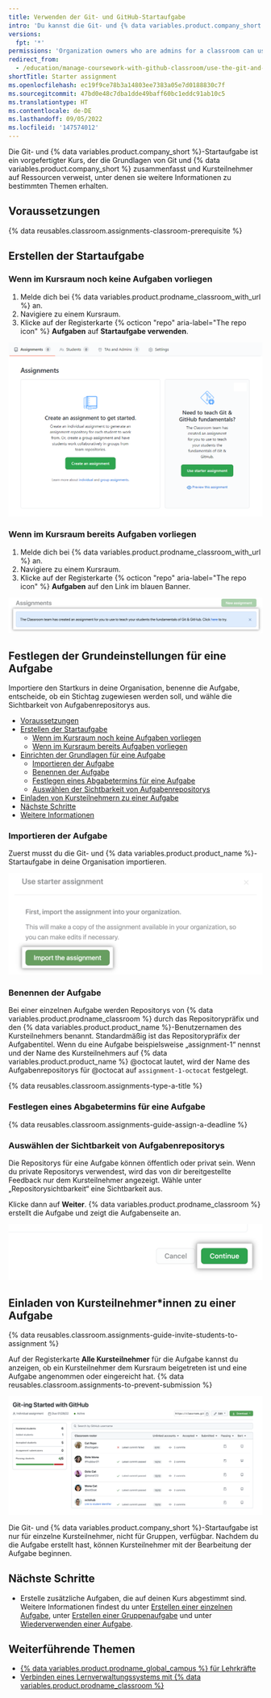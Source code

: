 ```yaml
---
title: Verwenden der Git- und GitHub-Startaufgabe
intro: 'Du kannst die Git- und {% data variables.product.company_short %}-Startzuweisung verwenden, um Kursteilnehmern eine Übersicht über Git- und {% data variables.product.company_short %}-Grundlagen zu geben.'
versions:
  fpt: '*'
permissions: 'Organization owners who are admins for a classroom can use Git & {% data variables.product.company_short %} starter assignments. {% data reusables.classroom.classroom-admins-link %}'
redirect_from:
  - /education/manage-coursework-with-github-classroom/use-the-git-and-github-starter-assignment
shortTitle: Starter assignment
ms.openlocfilehash: ec19f9ce78b3a14803ee7383a05e7d0188830c7f
ms.sourcegitcommit: 47bd0e48c7dba1dde49baff60bc1eddc91ab10c5
ms.translationtype: HT
ms.contentlocale: de-DE
ms.lasthandoff: 09/05/2022
ms.locfileid: '147574012'
---
```

Die Git- und {% data variables.product.company_short %}-Startaufgabe ist ein vorgefertigter Kurs, der die Grundlagen von Git und {% data variables.product.company_short %} zusammenfasst und Kursteilnehmer auf Ressourcen verweist, unter denen sie weitere Informationen zu bestimmten Themen erhalten.

## Voraussetzungen

{% data reusables.classroom.assignments-classroom-prerequisite %}

## Erstellen der Startaufgabe

### Wenn im Kursraum noch keine Aufgaben vorliegen

1. Melde dich bei {% data variables.product.prodname_classroom_with_url %} an.
2. Navigiere zu einem Kursraum.
3. Klicke auf der Registerkarte {% octicon "repo" aria-label="The repo icon" %} **Aufgaben** auf **Startaufgabe verwenden**.

<div class="procedural-image-wrapper">
  <img alt="Creating your first assignment" class="procedural-image-wrapper" src="/assets/images/help/classroom/assignments-create-first-assignment.png">
</div>

### Wenn im Kursraum bereits Aufgaben vorliegen

1. Melde dich bei {% data variables.product.prodname_classroom_with_url %} an.
2. Navigiere zu einem Kursraum.
3. Klicke auf der Registerkarte {% octicon "repo" aria-label="The repo icon" %} **Aufgaben** auf den Link im blauen Banner.

<div class="procedural-image-wrapper">
  <img alt="The 'New assignment' button" class="procedural-image-wrapper" src="/assets/images/help/classroom/assignments-click-new-starter-assignment-button.png">
</div>

## Festlegen der Grundeinstellungen für eine Aufgabe

Importiere den Startkurs in deine Organisation, benenne die Aufgabe, entscheide, ob ein Stichtag zugewiesen werden soll, und wähle die Sichtbarkeit von Aufgabenrepositorys aus.

- [Voraussetzungen](#prerequisites)
- [Erstellen der Startaufgabe](#creating-the-starter-assignment)
  - [Wenn im Kursraum noch keine Aufgaben vorliegen](#if-there-are-no-existing-assignments-in-the-classroom)
  - [Wenn im Kursraum bereits Aufgaben vorliegen](#if-there-already-are-existing-assignments-in-the-classroom)
- [Einrichten der Grundlagen für eine Aufgabe](#setting-up-the-basics-for-an-assignment)
  - [Importieren der Aufgabe](#importing-the-assignment)
  - [Benennen der Aufgabe](#naming-the-assignment)
  - [Festlegen eines Abgabetermins für eine Aufgabe](#assigning-a-deadline-for-an-assignment)
  - [Auswählen der Sichtbarkeit von Aufgabenrepositorys](#choosing-a-visibility-for-assignment-repositories)
- [Einladen von Kursteilnehmern zu einer Aufgabe](#inviting-students-to-an-assignment)
- [Nächste Schritte](#next-steps)
- [Weitere Informationen](#further-reading)

### Importieren der Aufgabe

Zuerst musst du die Git- und {% data variables.product.product_name %}-Startaufgabe in deine Organisation importieren.

<div class="procedural-image-wrapper">
  <img alt="The `Import the assignment` button" class="procedural-image-wrapper" src="/assets/images/help/classroom/assignments-import-starter-assignment.png">
</div>

### Benennen der Aufgabe

Bei einer einzelnen Aufgabe werden Repositorys von {% data variables.product.prodname_classroom %} durch das Repositorypräfix und den {% data variables.product.product_name %}-Benutzernamen des Kursteilnehmers benannt. Standardmäßig ist das Repositorypräfix der Aufgabentitel. Wenn du eine Aufgabe beispielsweise „assignment-1“ nennst und der Name des Kursteilnehmers auf {% data variables.product.product_name %} @octocat lautet, wird der Name des Aufgabenrepositorys für @octocat auf `assignment-1-octocat` festgelegt.

{% data reusables.classroom.assignments-type-a-title %}

### Festlegen eines Abgabetermins für eine Aufgabe

{% data reusables.classroom.assignments-guide-assign-a-deadline %}

### Auswählen der Sichtbarkeit von Aufgabenrepositorys

Die Repositorys für eine Aufgabe können öffentlich oder privat sein. Wenn du private Repositorys verwendest, wird das von dir bereitgestellte Feedback nur dem Kursteilnehmer angezeigt. Wähle unter „Repositorysichtbarkeit“ eine Sichtbarkeit aus.

Klicke dann auf **Weiter**. {% data variables.product.prodname_classroom %} erstellt die Aufgabe und zeigt die Aufgabenseite an.

<div class="procedural-image-wrapper">
  <img alt="'Continue' button" class="procedural-image-wrapper" src="/assets/images/help/classroom/assignments-click-continue-button.png">
</div>

## Einladen von Kursteilnehmer*innen zu einer Aufgabe

{% data reusables.classroom.assignments-guide-invite-students-to-assignment %}

Auf der Registerkarte **Alle Kursteilnehmer** für die Aufgabe kannst du anzeigen, ob ein Kursteilnehmer dem Kursraum beigetreten ist und eine Aufgabe angenommen oder eingereicht hat. {% data reusables.classroom.assignments-to-prevent-submission %}

<div class="procedural-image-wrapper">
  <img alt="Individual assignment" class="procedural-image-wrapper" src="/assets/images/help/classroom/assignment-individual-hero.png">
</div>

Die Git- und {% data variables.product.company_short %}-Startaufgabe ist nur für einzelne Kursteilnehmer, nicht für Gruppen, verfügbar. Nachdem du die Aufgabe erstellt hast, können Kursteilnehmer mit der Bearbeitung der Aufgabe beginnen.

## Nächste Schritte

- Erstelle zusätzliche Aufgaben, die auf deinen Kurs abgestimmt sind. Weitere Informationen findest du unter [Erstellen einer einzelnen Aufgabe](/education/manage-coursework-with-github-classroom/create-an-individual-assignment), unter [Erstellen einer Gruppenaufgabe](/education/manage-coursework-with-github-classroom/create-a-group-assignment) und unter [Wiederverwenden einer Aufgabe](/education/manage-coursework-with-github-classroom/teach-with-github-classroom/reuse-an-assignment).

## Weiterführende Themen

- [{% data variables.product.prodname_global_campus %} für Lehrkräfte](/education/explore-the-benefits-of-teaching-and-learning-with-github-education/github-global-campus-for-teachers)
- [Verbinden eines Lernverwaltungssystems mit {% data variables.product.prodname_classroom %}](/education/manage-coursework-with-github-classroom/connect-a-learning-management-system-to-github-classroom)

